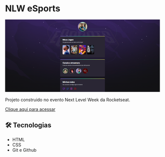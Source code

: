# NLW eSports

![preview](./github/preview.png)

Projeto construido no evento Next Level Week da Rocketseat.

[Clique aqui para acessar](https://antonio21machado.github.io/nlw-esports/)

## 🛠 Tecnologias

- HTML
- CSS
- Git e Github